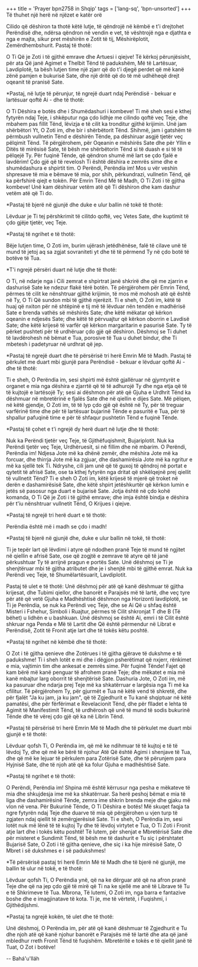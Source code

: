 +++
title = 'Prayer bpn2758 in Shqip'
tags = ['lang-sq', 'bpn-unsorted']
+++
Të thuhet një herë në njëzet e katër orë

Cilido që dëshiron ta thotë këtë lutje, të qëndrojë në këmbë e t'i drejtohet Perëndisë dhe, ndërsa qëndron në vendin e vet, të vështrojë nga e djathta e nga e majta, sikur pret mëshirën e Zotit të tij, Mëshirëplotit, Zemërdhembshurit. Pastaj të thotë:

O Ti Që je Zoti i të gjithë emrave dhe Artuesi i qiejve! Të kërkoj përunjësisht, për ata Që janë Agimet e Thelbit Tënd të padukshëm, Më të Lartësuar, Lavdiplotë, ta bësh lutjen time një zjarr që do t'i djegë perdet që më kanë zënë pamjen e bukurisë Sate, dhe një dritë që do të më udhëheqë drejt oqeanit të pranisë Sate.

*Pastaj, në lutje të përunjur, të ngrejë duart ndaj Perëndisë - bekuar e lartësuar qoftë Ai - dhe të thotë:

O Ti Dëshira e botës dhe i Shumëdashuri i kombeve! Ti më sheh sesi e kthej fytyrën ndaj Teje, i shkëputur nga çdo lidhje me cilindo qoftë veç Teje, dhe mbahem pas fillit Tënd, lëvizja e të cilit ka tronditur gjithë krijimin. Unë jam shërbëtori Yt, O Zoti im, dhe bir i shërbëtorit Tënd. Shihmë, jam i gatshëm të përmbush vullnetin Tënd e dëshirën Tënde, pa dëshiruar asgjë tjetër veç pëlqimit Tënd. Të përgjërohem, për Oqeanin e mëshirës Sate dhe për Yllin e Ditës të mirësisë Sate, të bësh me shërbëtorin Tënd si të duash e si të të pëlqejë Ty. Për fuqinë Tënde, që qëndron shumë më lart se çdo fjalë e lavdërim! Çdo gjë që të revelosh Ti është dëshira e zemrës sime dhe e shumëdashura e shpirtit tim. O Perëndi, Perëndia im! Mos u vër veshin shpresave të mia e bëmave të mia, por shih, përkundrazi, vullnetin Tënd, që ka përfshirë qiejt e tokën. Për Emrin Tënd Më të Madh, O Ti Zoti i të gjitha kombeve! Unë kam dëshiruar vetëm atë që Ti dëshiron dhe kam dashur vetëm atë që Ti do.

*Pastaj të bjerë në gjunjë dhe duke e ulur ballin në tokë të thotë:

Lëvduar je Ti tej përshkrimit të cilitdo qoftë, veç Vetes Sate, dhe kuptimit të çdo gjëje tjetër, veç Teje.

*Pastaj të ngrihet e të thotë:

Bëje lutjen time, O Zoti im, burim ujërash jetëdhënëse, falë të cilave unë të mund të jetoj aq sa zgjat sovraniteti yt dhe të të përmend Ty në çdo botë të botëve të Tua.

*T'i ngrejë përsëri duart në lutje dhe të thotë:

O Ti, në ndarje nga i Cili zemrat e shpirtrat janë shkrirë dhe që me zjarrin e dashurisë Sate ke ndezur flakë tërë botën. Të përgjërohem për Emrin Tënd, përmes të cilit ke nënshtruar gjithë krijimin, të mos më mohosh atë që është në Ty, O Ti Që sundon mbi të gjithë njerëzit. Ti e sheh, O Zoti im, këtë të huaj që nxiton për në shtëpinë e tij më të lëvduar nën tendën e madhërisë Sate e brenda vathës së mëshirës Sate; dhe këtë mëkatar që kërkon oqeanin e ndjesës Sate; dhe këtë të përvuajtur që kërkon oborrin e Lavdisë Sate; dhe këtë krijesë të varfër që kërkon margaritarin e pasurisë Sate. Ty të përket pushteti për të urdhëruar çdo gjë që dëshiron. Dëshmoj se Ti duhet të lavdërohesh në bëmat e Tua, porosive të Tua u duhet bindur, dhe Ti mbetesh i padetyruar në urdhrat që jep.

*Pastaj të ngrejë duart dhe të përsërisë tri herë Emrin Më të Madh. Pastaj të përkulet me duart mbi gjunjë para Perëndisë - bekuar e lëvduar qoftë Ai - dhe të thotë:

Ti e sheh, O Perëndia im, sesi shpirti më është gjallëruar në gjymtyrët e organet e mia nga dëshira e zjarrtë që të të adhurojë Ty dhe nga etja që të të kujtojë e lartësojë Ty; sesi ai dëshmon për atë që Gjuha e Urdhrit Tënd ka dëshmuar në mbretërinë e fjalës Sate dhe në qiellin e dijes Sate. Më pëlqen, në këtë gjendje, O Zoti im, të të lyp çdo gjë që është në Ty, për të treguar varfërinë time dhe për të lartësuar bujarinë Tënde e pasuritë e Tua, për të shpallur pafuqinë time e për të shfaqur pushtetin Tënd e fuqinë Tënde.

*Pastaj të çohet e t'i ngrejë dy herë duart në lutje dhe të thotë:

Nuk ka Perëndi tjetër veç Teje, të Gjithëfuqishmit, Bujariplotit. Nuk ka Perëndi tjetër veç Teje, Urdhëruesit, si në fillim dhe në mbarim. O Perëndi, Perëndia im! Ndjesa Jote më ka dhënë zemër, dhe mëshira Jote më ka forcuar, dhe thirrja Jote më ka zgjuar, dhe dashamirësia Jote më ka ngritur e më ka sjellë tek Ti. Ndryshe, cili jam unë që të guxoj të qëndroj në portat e qytetit të afrisë Sate, ose ta kthej fytyrën nga dritat që shkëlqejnë prej qiellit të vullnetit Tënd? Ti e sheh O Zoti im, këtë krijesë të mjerë që troket në derën e dashamirësisë Sate, dhe këtë shpirt jetëshkurtër që kërkon lumin e jetës së pasosur nga duart e bujarisë Sate. Jotja është në çdo kohë komanda, O Ti Që je Zoti i të gjithë emrave; dhe imja është bindja e dëshira për t'iu nënshtruar vullnetit Tënd, O Krijues i qiejve.

*Pastaj të ngrejë tri herë duart e të thotë:

Perëndia është më i madh se çdo i madh!

*Pastaj të bjerë në gjunjë dhe, duke e ulur ballin në tokë, të thotë:

Ti je tepër lart që lëvdimi i atyre që ndodhen pranë Teje të mund të ngjitet në qiellin e afrisë Sate, ose që zogjtë e zemrave të atyre që të janë përkushtuar Ty të arrijnë pragun e portës Sate. Unë dëshmoj se Ti je shenjtëruar mbi të gjitha atributet dhe je i shenjtë mbi të gjithë emrat. Nuk ka Perëndi veç Teje, të Shumëlartësuarit, Lavdiplotit.

Pastaj të ulet e të thotë:
Unë dëshmoj për atë që kanë dëshmuar të gjitha krijesat, dhe Tubimi qiellor, dhe banorët e Parajsës më të lartë, dhe veç tyre për atë që vetë Gjuha e Madhështisë dëshmon nga Horizonti lavdiplotë, se Ti je Perëndia, se nuk ka Perëndi veç Teje, dhe se Ai Që u shfaq është Misteri i Fshehur, Simboli i Ruajtur, përmes të Cilit shkronjat T dhe B (Të bëhet) u lidhën e u bashkuan. Unë dëshmoj se është Ai, emri i të Cilit është shkruar nga Penda e Më të Lartit dhe Që është përmendur në Librat e Perëndisë, Zotit të Fronit atje lart dhe të tokës këtu poshtë.

*Pastaj të ngrihet në këmbë dhe të thotë:

O Zot i të gjitha qenieve dhe Zotërues i të gjitha gjërave të dukshme e të padukshme! Ti i sheh lotët e mi dhe i dëgjon psherëtimat që nxjerr, rënkimet e mia, vajtimin tim dhe ankesat e zemrës sime. Për fuqinë Tënde! Fajet që kam bërë më kanë penguar të afrohem pranë Teje; dhe mëkatet e mia më kanë mbajtur larg oborrit të shenjtërisë Sate. Dashuria Jote, O Zoti im, më ka pasuruar dhe ndarja prej Teje më ka shkatërruar e largësia nga Ti më ka cfilitur. Të përgjërohem Ty, për gjurmët e Tua në këtë vend të shkretë, dhe për fjalët "Ja ku jam, ja ku jam", që të Zgjedhurit e Tu kanë shqiptuar në këtë pamatësi, dhe për fërfërimat e Revelacionit Tënd, dhe për flladet e lehta të Agimit të Manifestimit Tënd, të urdhërosh që unë të mund të sodis bukurinë Tënde dhe të vërej çdo gjë që ka në Librin Tënd.

*Pastaj të përsërisë tri herë Emrin Më të Madh dhe të përkulet me duart mbi gjunjë e të thotë:

Lëvduar qofsh Ti, O Perëndia im, që më ke ndihmuar të të kujtoj e të të lëvdoj Ty, dhe që më ke bërë të njohur Atë Që është Agimi i shenjave të Tua, dhe që më ke lejuar të përkulem para Zotërisë Sate, dhe të përunjem para Hyjnisë Sate, dhe të njoh atë që ka folur Gjuha e madhështisë Sate.

*Pastaj të ngrihet e të thotë:

O Perëndi, Perëndia im! Shpina më është kërrusur nga pesha e mëkateve të mia dhe shkujdesja ime më ka shkatërruar. Sa herë peshoj bëmat e mia të liga dhe dashamirësinë Tënde, zemra ime shkrin brenda meje dhe gjaku më vlon në vena. Për Bukurinë Tënde, O Ti Dëshira e botës! Më skuqet faqja ta ngre fytyrën ndaj Teje dhe duarve të mia që përgjërohen u vjen turp të zgjaten ndaj qiellit të zemërgjerësisë Sate. Ti e sheh, O Perëndia im, sesi lotët nuk më lënë të të kujtoj Ty dhe të lëvdoj virtytet e Tua, O Ti Zoti i Fronit atje lart dhe i tokës këtu poshtë! Të lutem, për shenjat e Mbretërisë Sate dhe për misteret e Sundimit Tënd, të bësh me të dashurit e Tu siç i përshtatet Bujarisë Sate, O Zoti i të gjitha qenieve, dhe siç i ka hije mirësisë Sate, O Mbret i së dukshmes e i së padukshmes!

*Të përsërisë pastaj tri herë Emrin Më të Madh dhe të bjerë në gjunjë, me ballin të ulur në tokë, e të thotë:

Lëvduar qofsh Ti, O Perëndia ynë, që na ke dërguar atë që na afron pranë Teje dhe që na jep çdo gjë të mirë që Ti na ke sjellë me anë të Librave të Tu e të Shkrimeve të Tua. Mbrona, Të lutemi, O Zoti im, nga barra e fantazive boshe dhe e imagjinatave të kota. Ti je, me të vërtetë, i Fuqishmi, i Gjithëdijshmi.

*Pastaj ta ngrejë kokën, të ulet dhe të thotë:

Unë dëshmoj, O Perëndia im, për atë që kanë dëshmuar të Zgjedhurit e Tu dhe njoh atë që kanë njohur banorët e Parajsës më të lartë dhe ata që janë mbledhur rreth Fronit Tënd të fuqishëm. Mbretëritë e tokës e të qiellit janë të Tuat, O Zot i botëve!

-- Bahá'u'lláh
